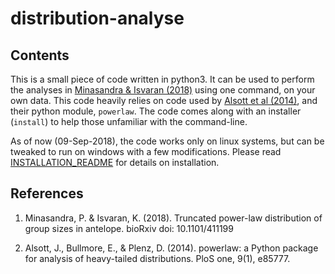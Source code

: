 # distribution-analyse

## Contents
This is a small piece of code written in python3. It can be used to perform the analyses in [Minasandra & Isvaran (2018)](https://www.biorxiv.org/content/early/2018/09/10/411199) using one command, on your own data. 
This code heavily relies on code used by [Alsott et al (2014)](https://journals.plos.org/plosone/article?id=10.1371/journal.pone.0085777), and their python module, `powerlaw`. The code comes along with an installer (`install`) to help those unfamiliar with the command-line.

As of now (09-Sep-2018), the code works only on linux systems, but can be tweaked to run on windows with a few modifications. Please read [INSTALLATION_README](https://github.com/pminasandra/distribution-analyse/blob/master/INSTALLATION_README) for details on installation.

## References

1) Minasandra, P. & Isvaran, K. (2018). Truncated power-law distribution of group sizes in antelope. bioRxiv doi: 10.1101/411199

2) Alsott, J., Bullmore, E., & Plenz, D. (2014). powerlaw: a Python package for analysis of heavy-tailed distributions. PloS one, 9(1), e85777. 
